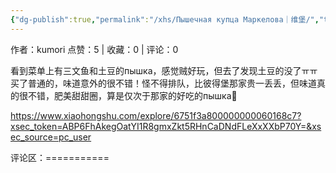 ```yaml
---
{"dg-publish":true,"permalink":"/xhs/Пышечная купца Маркелова｜维堡/","tags":["rednote","维堡"]}
---
```


作者：kumori
点赞：5   |   收藏：0   |   评论：0

看到菜单上有三文鱼和土豆的пышка，感觉贼好玩，但去了发现土豆的没了ㅠㅠ买了普通的，味道意外的很不错！怪不得排队，比彼得堡那家贵一丢丢，但味道真的很不错，肥美甜甜圈，算是仅次于那家的好吃的пышка🥺

https://www.xiaohongshu.com/explore/6751f3a800000000060168c7?xsec_token=ABP6FhAkegOatYI1R8gmxZkt5RHnCaDNdFLeXxXXbP70Y=&xsec_source=pc_user

评论区：===========

